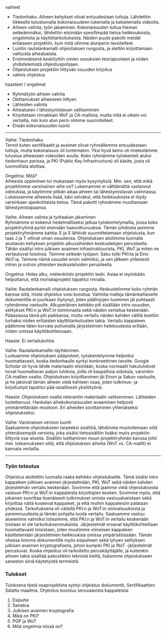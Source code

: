 vaiheet
- Tiedonhaku: Aiheen kehykset olivat entuudestaan tuttuja. Lähdettiin liikkeelle tutustumalla kokonaisuuteen lukemalla ja katselemalla videoita.
- Aiheen valinta, työn jakaminen: Kokonaisuuden tultua hieman selkeämmäksi, lähdettiin etsimään spesifimpää tietoa heikkouksista, ongelmista ja käyttötarkoituksista. Näiden puute pakotti meidät erilaiseen projektiin, kuin mitä olimme alunperin tavoitelleet.
- Luotiin rautalankamalli ohjeistuksen rungosta, ja alettiin kirjoittamaan valituista aihealueista.
- Ensimmäisenä keskityttiin omien osuuksien teoriapuoleen ja niiden yhdistelemistä ohjeistuspohjaan.
- Ohjeistuksen projektiin liittyvän osuuden kirjoitus
- valmis ohjeistus

haasteet / ongelmat
- Ryhmätyön aiheen valinta
- Olettamukset aiheeseen liittyen
- Lähteiden valinta
- Aihealueen / lähestymistavan valitseminen
- Kirjoitetaan rinnakkain WoT ja CA-mallista, mutta niitä ei oikein voi vertailla, niin kuin alun perin olimme suunnitelleet.
- Eheän kokonaisuuden luonti


--------------------------------------------------------

Vaihe: Tiedonhaku  
Termit kuten sertifikaatit ja avaimet olivat ryhmällemme entuudestaan tuttuja, mutta kokonaisuus oli tuntematon. Yksi hyvä keino oli mielestämme tutustua aiheeseen videoiden avulla. Koko ryhmämme työskenteli aluksi tiedonhaun parissa, ja PKI (Public Key Infrastructure) oli käsite, josta oli luonnollista aloittaa.

Ongelma: Mitä?  
Aiheesta oppiminen toi mukanaan myös kysymyksiä. Mm. sen, että mikä projektimme varsinainen aihe on? Lukemamme ei välttämättä vastannut odotuksia, ja käytimme pitkän aikaa aiheen tai lähestymistavan valinnassa. Lukiessamme aiheesta lisää, kävi selväksi, että heikkouksista ei löydy varsinkaan ajankohtaista tietoa. Tämä pakotti ryhmämme muuttamaan lähestymistapaansa.


Vaihe: Aiheen valinta ja työtaakan jakaminen  
Ryhmämme ei kokenut hedelmälliseksi jatkaa työskentelymallia, jossa koko projektiryhmä pyrkii etsimään haavoittuvuuksia. Tämän johdosta jaoimme projektiryhmämme kahtia: E ja S lähtivät suunnittelemaan ohjeistusta, kun taas J ja T ottivat oman osuutensa. 
Ohjeistuksen aloitimme luomalla alustavan kehyksen projektin alkuvaiheiden keskustelujen perusteella. Tähän sisältyi intro julkisen avaimen infrastruktuurista, PKI, WoT ja miten ne vertautuvat toisiinsa. Teimme selkeän työjaon: Saku tutki PKI:ta ja Eino WoT:ia. Teimme nämä osuudet ensin valmiiksi, ja sen jälkeen yhteisesti intron ja outron yhteisten keskusteluiden perusteella.

Ongelma: Hidas alku, mielenkiinto projektiin laski. Asiaa ei myöskään helpottanut, että monialaprojekti tapahtui rinnalla.

Vaihe: Rautalankamalli ohjeistuksen rungosta. 
Keskustelimme koko ryhmän kanssa siitä, mistä ohjeistus voisi koostua. Valmiita malleja tämänkaltaiselle dokumentille ei juurikaan löytynyt, joten päälinjojen luominen jäi puhtaasti ryhmämme vastuulle. Alkuperäinen kehikko piti sisällään intro osuuden, selitykset PKI:n ja WoT:in toiminnasta sekä näiden vertailua keskenään. Pääasiassa tämä piti paikkansa, mutta vertailu näiden kahden välillä koettiin turhaksi niiden erillaisten käyttötarkoitusten takia. Vertailu kappaleen päätimme täten korvata puhumalla järjestelmien heikkoudesta erillään, niiden omissa käyttökohteissaan.

Haaste: Ei vertailukohtia

Vaihe: Rautalankamallin täyttäminen.  
Luotuamme ohjeistuksen pääpisteet, työskentelymme helpottui huomattavasti, koska tiedonhaulle syntyi konkreettinen tavoite. Google Scholar oli hyvä lähde materiaalin etsintään, koska normaalit hakutulokset toivat huomattavan paljon tuloksia, joilla oli kaupallisia sidoksia, varsinkin CA-mallien osalta.
Ohjeistuksen kirjoittaminen jäi Einon ja Sakun vastuulle, ja he jakoivat tämän aiheen vielä kahteen osaa, joten tutkimus- ja kirjoitustyö tapahtui pää-asiallisesti yksilötyönä.

Haaste: Ohjeistuksen osalta relevantin materiaalin valitseminen. Lähteiden luotettavuus. Hankalan aihekokonaisuuden avaaminen helposti ymmärrettävään muotoon. Eri aiheiden sovittaminen yhtenäiseksi ohjeistukseksi.


Vaihe: Varsinaisen version luonti  
Saatuamme ohjeistukseen tarpeeksi sisältöä, lähdimme muotoilemaan siitä yhtenäisempää versiota, joka sisälsi tietosisällön lisäksi myös projektiin liittyviä osa-alueita. Sisällön luettaminen muun projektiryhmän kanssa johti mm. toteamukseen siitä, että ohjeistuksen aiheita (WoT vs. CA-mallit) ei kannata vertailla.

------------------------------------------------------------------------

### Työn toteutus ###

Ohjeistus aloitettiin luomalla raaka kehikko ohjeistukselle. Tämä sisälsi intro kappaleen julkisen avaimen järjestelmään, PKI, WoT sekä näiden kahden järjestelmän vertailu keskenään. Sovimme että jaamme vielä ohjeistuksesta vastuun PKI:n ja WoT:in kappaleista kirjoittajien kesken. Sovimme myös, että jokainen suorittaa itsenäisesti tutkimukset omista vastuualueistaan sekä kirjoittaa näitä koskevat kappaleet, ja että muihin kappaleisiin palataan yhdessä. Tarkoituksena oli väitellä PKI:n ja WoT:in ominaisuuksista ja paremmuudesta ja tämän pohjalta luoda vertailu. 
Saatuamme vastuu alueemme valmiiksi totesimme, että PKI:n ja WoT:in vertailu keskenään toisiaan ei ole tarkoituksenmukaista. Järjestelmät eroavat käyttökohteiltaan huomattavasti toisistaan, joten muutimme viimeisen kappaleen käsittelemään järjestelmien heikkouksia omissa ympäristöissään.
Tämän ohessa loimme dokumentille myös esipuheen sekä lyhyen selityksen julkisen avaimen kryptografiasta, johon kumpiki PKI ja WoT -järjestelmät perustuvat.
Koska ohjeistus oli tarkoitettu peruskäyttäjälle, ja kuitenkin aiheen takia sisältää pakostikkin teknistä kieltä, lisäsimme ohjeistukseen sanaston siinä käytetyistä termeistä.

### Tulokset ###

Tuloksena tästä osaprojektista syntyi ohjeistus dokumentti, Sertifikaattien Salattu maailma.
Ohjeistus koostuu seruvaavista kappaleista:

1. Esipuhe
2. Sanatoa
3. Julkisen avaimen kryptografia
4. Mikä on PKI?
5. PGP ja WoT
6. Mitä ongelmia niissä on?













